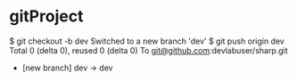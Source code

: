 # gitProject
$ git checkout -b dev
Switched to a new branch 'dev'
$ git push origin dev
Total 0 (delta 0), reused 0 (delta 0)
To git@github.com:devlabuser/sharp.git
 * [new branch]      dev -> dev
 

